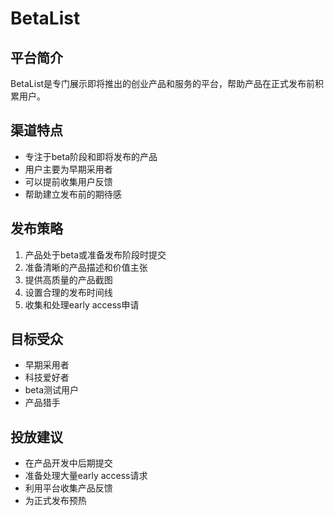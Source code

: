 # BetaList

## 平台简介
BetaList是专门展示即将推出的创业产品和服务的平台，帮助产品在正式发布前积累用户。

## 渠道特点
- 专注于beta阶段和即将发布的产品
- 用户主要为早期采用者
- 可以提前收集用户反馈
- 帮助建立发布前的期待感

## 发布策略
1. 产品处于beta或准备发布阶段时提交
2. 准备清晰的产品描述和价值主张
3. 提供高质量的产品截图
4. 设置合理的发布时间线
5. 收集和处理early access申请

## 目标受众
- 早期采用者
- 科技爱好者
- beta测试用户
- 产品猎手

## 投放建议
- 在产品开发中后期提交
- 准备处理大量early access请求
- 利用平台收集产品反馈
- 为正式发布预热